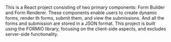This is a React  project consisting of two primary components: Form Builder and Form Renderer. These components enable users to create dynamic forms, render th forms, submit them, and view the submissions. And all the forms and submission are stored in a JSON format. This project is built using the FORMIO library, focusing on the client-side aspects, and excludes server-side functionality.


